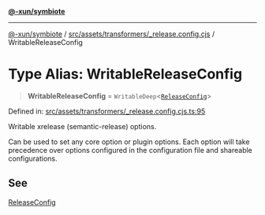 [**@-xun/symbiote**](../../../../../README.md)

***

[@-xun/symbiote](../../../../../README.md) / [src/assets/transformers/\_release.config.cjs](../README.md) / WritableReleaseConfig

# Type Alias: WritableReleaseConfig

> **WritableReleaseConfig** = `WritableDeep`\<[`ReleaseConfig`](../interfaces/ReleaseConfig.md)\>

Defined in: [src/assets/transformers/\_release.config.cjs.ts:95](https://github.com/Xunnamius/symbiote/blob/c1464a297410c83c8e7e7e880f016b0d4a6a426a/src/assets/transformers/_release.config.cjs.ts#L95)

Writable xrelease (semantic-release) options.

Can be used to set any core option or plugin options. Each option will take
precedence over options configured in the configuration file and shareable
configurations.

## See

[ReleaseConfig](../interfaces/ReleaseConfig.md)

